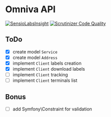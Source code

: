 # Omniva API

[![SensioLabsInsight](https://insight.sensiolabs.com/projects/8151bcc9-e8d6-4b63-909a-bfe550fee571/mini.png)](https://insight.sensiolabs.com/projects/8151bcc9-e8d6-4b63-909a-bfe550fee571)
[![Scrutinizer Code Quality](https://scrutinizer-ci.com/g/nebijokit/omniva/badges/quality-score.png?b=master)](https://scrutinizer-ci.com/g/nebijokit/omniva/?branch=master)

## ToDo

- [x] create model `Service`
- [x] create model `Address`
- [x] implement `Client` labels creation
- [x] implement `Client` download labels
- [ ] implement `Client` tracking
- [ ] implement `Client` terminals list

## Bonus
- [ ] add Symfony\Constraint for validation
